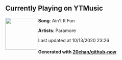 ## Currently Playing on YTMusic

[<img align="left" width="100" src="https://lh3.googleusercontent.com/N0omOcDxbWIH-st1pyv-bnDOibWQ_6zYYOfDkI4aPGn1wakVgIvqaHwPWJc-UV3B_8LFcHA4P6uda7k">](https://music.youtube.com/watch?v=2IA7QExh-NQ)

**Song**: Ain't It Fun

**Artists**: Paramore

Last updated at 10/13/2020 23:26

#### Generated with [20chan/github-now](https://github.com/20chan/github-now)